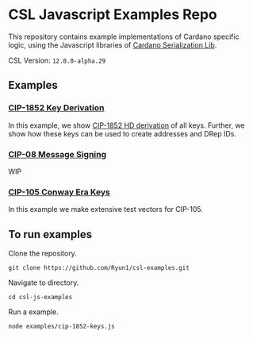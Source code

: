 # CSL Javascript Examples Repo

This repository contains example implementations of Cardano specific logic, using the Javascript libraries of [Cardano Serialization Lib](https://github.com/Emurgo/cardano-serialization-lib).

CSL Version: `12.0.0-alpha.29`

## Examples

### [CIP-1852 Key Derivation](./examples/cip-1852-keys.js)

In this example, we show [CIP-1852 HD derivation](https://github.com/cardano-foundation/CIPs/tree/master/CIP-1852) of all keys.
Further, we show how these keys can be used to create addresses and DRep IDs.

### [CIP-08 Message Signing](./examples/cip-0008-signing.js)

WIP

### [CIP-105 Conway Era Keys](./examples/cip-105-test-vectors.js)

In this example we make extensive test vectors for CIP-105.

## To run examples

Clone the repository.

```shell
git clone https://github.com/Ryun1/csl-examples.git
```

Navigate to directory.

```shell
cd csl-js-examples
```

Run a example.

```shell
node examples/cip-1852-keys.js
```